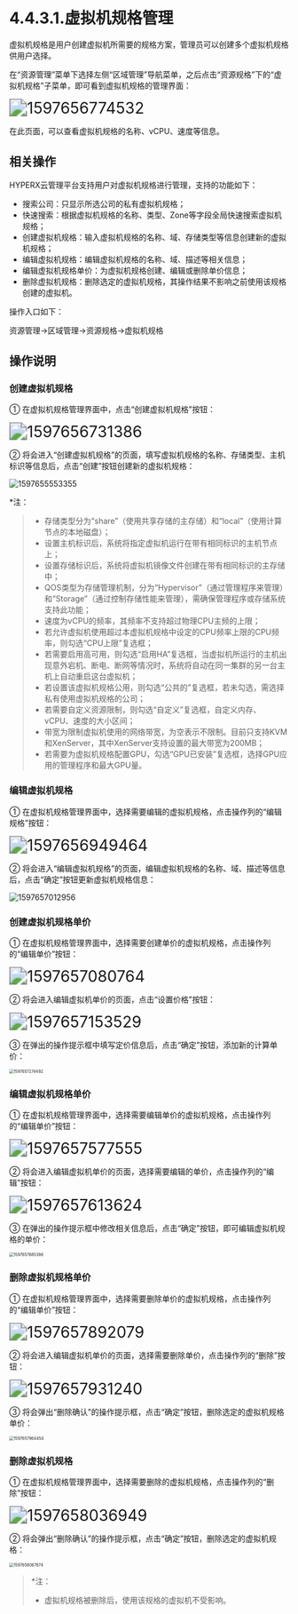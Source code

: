 # 4.4.3.1.虚拟机规格管理

虚拟机规格是用户创建虚拟机所需要的规格方案，管理员可以创建多个虚拟机规格供用户选择。

在“资源管理”菜单下选择左侧“区域管理”导航菜单，之后点击“资源规格”下的“虚拟机规格”子菜单，即可看到虚拟机规格的管理界面：

<img src="vm_specification.assets/1597656774532.png" alt="1597656774532" style="zoom:200%;" />

在此页面，可以查看虚拟机规格的名称、vCPU、速度等信息。

## 相关操作

HYPERX云管理平台支持用户对虚拟机规格进行管理，支持的功能如下：

- 搜索公司：只显示所选公司的私有虚拟机规格；
- 快速搜索：根据虚拟机规格的名称、类型、Zone等字段全局快速搜索虚拟机规格；
- 创建虚拟机规格：输入虚拟机规格的名称、域、存储类型等信息创建新的虚拟机规格；
- 编辑虚拟机规格：编辑虚拟机规格的名称、域、描述等相关信息；
- 编辑虚拟机规格单价：为虚拟机规格创建、编辑或删除单价信息；
- 删除虚拟机规格：删除选定的虚拟机规格，其操作结果不影响之前使用该规格创建的虚拟机。


操作入口如下：

资源管理→区域管理→资源规格→虚拟机规格

## 操作说明

### 创建虚拟机规格

① 在虚拟机规格管理界面中，点击“创建虚拟机规格”按钮：

<img src="vm_specification.assets/1597656731386.png" alt="1597656731386" style="zoom:200%;" />

② 将会进入“创建虚拟机规格”的页面，填写虚拟机规格的名称、存储类型、主机标识等信息后，点击“创建”按钮创建新的虚拟机规格：

![1597655553355](vm_specification.assets/1597655553355.png)

*注：

> - 存储类型分为“share”（使用共享存储的主存储）和“local”（使用计算节点的本地磁盘）；
>- 设置主机标识后，系统将指定虚拟机运行在带有相同标识的主机节点上；
> - 设置存储标识后，系统将虚拟机镜像文件创建在带有相同标识的主存储中；
>- QOS类型为存储管理机制，分为“Hypervisor”（通过管理程序来管理）和“Storage”（通过控制存储性能来管理），需确保管理程序或存储系统支持此功能；
> - 速度为vCPU的频率，其频率不支持超过物理CPU主频的上限；
>- 若允许虚拟机使用超过本虚拟机规格中设定的CPU频率上限的CPU频率，则勾选“CPU上限”复选框；
> - 若需要启用高可用，则勾选“启用HA”复选框，当虚拟机所运行的主机出现意外宕机、断电、断网等情况时，系统将自动在同一集群的另一台主机上自动重启这台虚拟机；
>- 若设置该虚拟机规格公用，则勾选“公共的”复选框，若未勾选，需选择私有使用虚拟机规格的公司；
> - 若需要自定义资源限制，则勾选“自定义”复选框，自定义内存、vCPU、速度的大小区间；
>- 带宽为限制虚拟机使用的网络带宽，为空表示不限制。目前只支持KVM和XenServer，其中XenServer支持设置的最大带宽为200MB；
> - 若需要为虚拟机规格配置GPU，勾选“GPU已安装”复选框，选择GPU应用的管理程序和最大GPU量。
>

### 编辑虚拟机规格

① 在虚拟机规格管理界面中，选择需要编辑的虚拟机规格，点击操作列的“编辑规格”按钮：

<img src="vm_specification.assets/1597656949464.png" alt="1597656949464" style="zoom:200%;" />

② 将会进入“编辑虚拟机规格”的页面，编辑虚拟机规格的名称、域、描述等信息后，点击“确定”按钮更新虚拟机规格信息：

![1597657012956](vm_specification.assets/1597657012956.png)

### 创建虚拟机规格单价

① 在虚拟机规格管理界面中，选择需要创建单价的虚拟机规格，点击操作列的“编辑单价”按钮：

<img src="vm_specification.assets/1597657080764.png" alt="1597657080764" style="zoom:200%;" />

② 将会进入编辑虚拟机单价的页面，点击“设置价格”按钮：

<img src="vm_specification.assets/1597657153529.png" alt="1597657153529" style="zoom:200%;" />

③ 在弹出的操作提示框中填写定价信息后，点击“确定”按钮，添加新的计算单价：

<img src="vm_specification.assets/1597657274492.png" alt="1597657274492" style="zoom:50%;" />

### 编辑虚拟机规格单价

① 在虚拟机规格管理界面中，选择需要编辑单价的虚拟机规格，点击操作列的“编辑单价”按钮：

<img src="vm_specification.assets/1597657577555.png" alt="1597657577555" style="zoom:200%;" />

② 将会进入编辑虚拟机单价的页面，选择需要编辑的单价，点击操作列的“编辑”按钮：

<img src="vm_specification.assets/1597657613624.png" alt="1597657613624" style="zoom:200%;" />

③ 在弹出的操作提示框中修改相关信息后，点击“确定”按钮，即可编辑虚拟机规格的单价：

<img src="vm_specification.assets/1597657685398.png" alt="1597657685398" style="zoom:50%;" />

### 删除虚拟机规格单价

① 在虚拟机规格管理界面中，选择需要删除单价的虚拟机规格，点击操作列的“编辑单价”按钮：

<img src="vm_specification.assets/1597657892079.png" alt="1597657892079" style="zoom:200%;" />

② 将会进入编辑虚拟机单价的页面，选择需要删除单价，点击操作列的“删除”按钮：

<img src="vm_specification.assets/1597657931240.png" alt="1597657931240" style="zoom:200%;" />

③ 将会弹出“删除确认”的操作提示框，点击“确定”按钮，删除选定的虚拟机规格单价：

<img src="vm_specification.assets/1597657964454.png" alt="1597657964454" style="zoom:50%;" />

### 删除虚拟机规格

① 在虚拟机规格管理界面中，选择需要删除的虚拟机规格，点击操作列的“删除”按钮：

<img src="vm_specification.assets/1597658036949.png" alt="1597658036949" style="zoom:200%;" />

② 将会弹出“删除确认”的操作提示框，点击“确定”按钮，删除选定的虚拟机规格：

<img src="vm_specification.assets/1597658067674.png" alt="1597658067674" style="zoom:50%;" />

> *注：
>
> - 虚拟机规格被删除后，使用该规格的虚拟机不受影响。